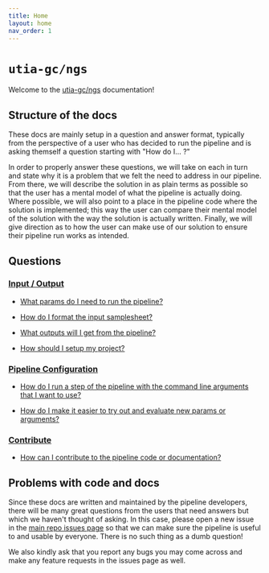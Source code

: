 ```yaml
---
title: Home
layout: home
nav_order: 1
---
```


# `utia-gc/ngs`

Welcome to the [utia-gc/ngs](https://github.com/utia-gc/ngs) documentation!

## Structure of the docs

These docs are mainly setup in a question and answer format, typically from the perspective of a user who has decided to run the pipeline and is asking themself a question starting with "How do I... ?"

In order to properly answer these questions, we will take on each in turn and state why it is a problem that we felt the need to address in our pipeline.
From there, we will describe the solution in as plain terms as possible so that the user has a mental model of what the pipeline is actually doing.
Where possible, we will also point to a place in the pipeline code where the solution is implemented; this way the user can compare their mental model of the solution with the way the solution is actually written.
Finally, we will give direction as to how the user can make use of our solution to ensure their pipeline run works as intended.

## Questions

### [Input / Output](input_output/index.md)

- [What params do I need to run the pipeline?](input_output/required_params.md)

- [How do I format the input samplesheet?](input_output/samplesheet_format.md)

- [What outputs will I get from the pipeline?](input_output/outputs.md)

- [How should I setup my project?](input_output/project_setup.md)

### [Pipeline Configuration](pipeline_config/index.md)

- [How do I run a step of the pipeline with the command line arguments that I want to use?](pipeline_config/arguments_to_processes.md)

- [How do I make it easier to try out and evaluate new params or arguments?](pipeline_config/exploratory_profile.md)

### [Contribute](contribute/index.md)

- [How can I contribute to the pipeline code or documentation?](contribute/development.md)

## Problems with code and docs

Since these docs are written and maintained by the pipeline developers, there will be many great questions from the users that need answers but which we haven't thought of asking.
In this case, please open a new issue in the [main repo issues page](https://github.com/utia-gc/ngs/issues) so that we can make sure the pipeline is useful to and usable by everyone.
There is no such thing as a dumb question!

We also kindly ask that you report any bugs you may come across and make any feature requests in the issues page as well.
